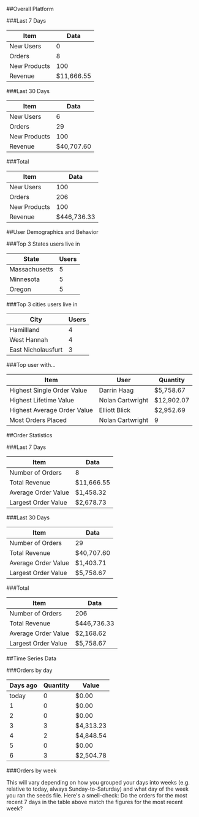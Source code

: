 ##Overall Platform

###Last 7 Days

Item | Data
----|-----
New Users | 0
Orders | 8
New Products | 100
Revenue | $11,666.55

###Last 30 Days

Item | Data
----|-----
New Users | 6
Orders | 29
New Products | 100
Revenue | $40,707.60

###Total

Item | Data
----|-----
New Users | 100
Orders | 206
New Products | 100
Revenue | $446,736.33

##User Demographics and Behavior

###Top 3 States users live in

State | Users
----|-----
Massachusetts | 	5
Minnesota	| 5
Oregon	| 5

###Top 3 cities users live in

City | Users
----|----
Hamillland | 4
West Hannah | 4
East Nicholausfurt | 3

###Top user with...

Item | User | Quantity
----|----|----
Highest Single Order Value	 | Darrin Haag | $5,758.67
Highest Lifetime Value	| Nolan Cartwright | $12,902.07
Highest Average Order Value | Elliott Blick | $2,952.69
Most Orders Placed | Nolan Cartwright | 9

##Order Statistics

###Last 7 Days

Item | Data
----|-----
Number of Orders | 8
Total Revenue | $11,666.55
Average Order Value | $1,458.32
Largest Order Value | $2,678.73

###Last 30 Days

Item | Data
----|-----
Number of Orders | 29
Total Revenue | $40,707.60
Average Order Value | $1,403.71
Largest Order Value | $5,758.67

###Total

Item | Data
----|-----
Number of Orders | 206
Total Revenue | $446,736.33
Average Order Value | $2,168.62
Largest Order Value | $5,758.67

##Time Series Data

###Orders by day

Days ago | Quantity | Value
----|----|----
today | 0 | $0.00
1 | 0 | $0.00
2 | 0 | $0.00
3 | 3 | $4,313.23
4 | 2 | $4,848.54
5 | 0 | $0.00
6 | 3 | $2,504.78

###Orders by week

This will vary depending on how you grouped your days into weeks (e.g. relative to today, always Sunday-to-Saturday) and what day of the week you ran the seeds file. Here's a smell-check: Do the orders for the most recent 7 days in the table above match the figures for the most recent week?
